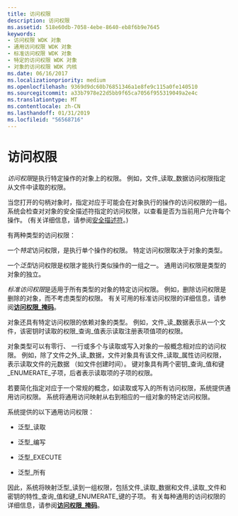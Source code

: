 ```yaml
---
title: 访问权限
description: 访问权限
ms.assetid: 518e60db-7058-4ebe-8640-eb8f6b9e7645
keywords:
- 访问权限 WDK 对象
- 通用访问权限 WDK 对象
- 标准访问权限 WDK 对象
- 特定的访问权限 WDK 对象
- 对象的访问权限 WDK 内核
ms.date: 06/16/2017
ms.localizationpriority: medium
ms.openlocfilehash: 9369d9dc60b76851346a1e8fe9c115a0fe140510
ms.sourcegitcommit: a33b7978e22d5bb9f65ca7056f955319049a2e4c
ms.translationtype: MT
ms.contentlocale: zh-CN
ms.lasthandoff: 01/31/2019
ms.locfileid: "56568716"
---
```

# <a name="access-rights"></a>访问权限


*访问权限*是执行特定操作的对象上的权限。 例如，文件\_读取\_数据访问权限指定从文件中读取的权限。

当您打开的句柄对象时，指定对应于可能会在对象执行的操作的访问权限的一组。 系统会检查对对象的安全描述符指定的访问权限，以查看是否为当前用户允许每个操作。 (有关详细信息，请参阅[安全描述符](https://msdn.microsoft.com/library/windows/hardware/ff556612)。)

有两种类型的访问权限：

一个*特定*访问权限，是执行单个操作的权限。 特定访问权限取决于对象的类型。

一个*泛型*访问权限是权限才能执行类似操作的一组之一。 通用访问权限是类型的对象的独立。

*标准访问权限*是适用于所有类型的对象的特定访问权限。 例如，删除访问权限是删除的对象，而不考虑类型的权限。 有关可用的标准访问权限的详细信息，请参阅[**访问权限\_掩码**](access-mask.md)。

对象还具有特定访问权限的依赖对象的类型。 例如，文件\_读\_数据表示从一个文件，该密钥时读取的权限\_查询\_值表示读取注册表项值项的权限。

对象类型可以有零行、 一行或多个与读取或写入对象的一般概念相对应的访问权限。 例如，除了文件之外\_读\_数据，文件对象具有该文件\_读取\_属性访问权限，表示读取文件的元数据 （如文件创建时间）。 键对象具有两个密钥\_查询\_值和键\_ENUMERATE\_子项，后者表示读取项的子项的权限。

若要简化指定对应于一个常规的概念，如读取或写入的所有访问权限，系统提供通用访问权限。 系统将通用访问映射从右到相应的一组对象的特定访问权限。

系统提供的以下通用访问权限：

-   泛型\_读取

-   泛型\_编写

-   泛型\_EXECUTE

-   泛型\_所有

因此，系统将映射泛型\_读到一组权限，包括文件\_读取\_数据和文件\_读取\_文件和密钥的特性\_查询\_值和键\_ENUMERATE\_键的子项。 有关每种通用的访问权限的详细信息，请参阅[**访问权限\_掩码**](access-mask.md)。

 

 




